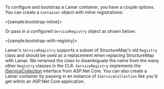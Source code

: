 <!--title:Bootstrapping a Container-->

To configure and bootstrap a Lamar container, you have a couple options. You can create a `Container` object with inline registrations:

<[sample:bootstrap-inline]>

Or pass in a configured `ServiceRegistry` object as shown below:

<[sample:bootstrap-with-registry]>

Lamar's `ServiceRegistry` supports a subset of StructureMap's old `Registry` class and should be used as a replacement when replacing StructureMap with
Lamar. We renamed the class to disambiguate the name from the many other `Registry` classes in the CLR. `ServiceRegistry` implements the [IServiceCollection](https://docs.microsoft.com/en-us/dotnet/api/microsoft.extensions.dependencyinjection.iservicecollection?view=aspnetcore-2.0) interface
from ASP.Net Core. You can also create a Lamar container by passing in an instance of `IServiceCollection` like you'd get within an ASP.Net Core application.